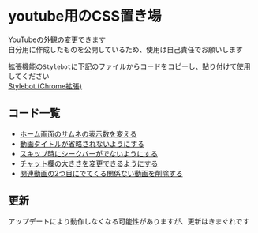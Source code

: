 # youtube用のCSS置き場  
YouTubeの外観の変更できます  
自分用に作成したものを公開しているため、使用は自己責任でお願いします

拡張機能の`Stylebot`に下記のファイルからコードをコピーし、貼り付けて使用してください  
[Stylebot (Chrome拡張)](https://chromewebstore.google.com/detail/stylebot/oiaejidbmkiecgbjeifoejpgmdaleoha?hl=ja)

## コード一覧
+ [ホーム画面のサムネの表示数を変える](https://github.com/cccase/CSS_YouTube/blob/main/VideoGrid.txt)
+ [動画タイトルが省略されないようにする](https://github.com/cccase/CSS_YouTube/blob/main/FullTitle.txt)
+ [スキップ時にシークバーがでないようにする](https://github.com/cccase/CSS_YouTube/blob/main/HideUIOnSkip.txt)
+ [チャット欄の大きさを変更できるようにする](https://github.com/cccase/CSS_YouTube/blob/main/LargeChat.txt)
+ [関連動画の2つ目にでてくる関係ない動画を削除する](https://github.com/cccase/CSS_YouTube/blob/main/remove-unrelated-yt-video.txt)


## 更新
アップデートにより動作しなくなる可能性がありますが、更新はきまぐれです
